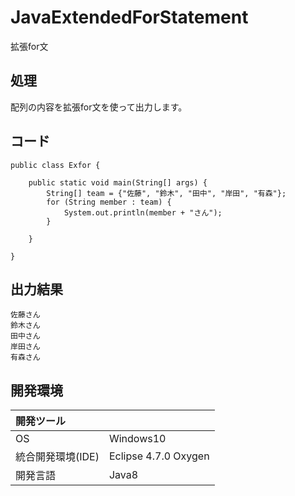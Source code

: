 # JavaExtendedForStatement
拡張for文

## 処理
配列の内容を拡張for文を使って出力します。

## コード
```
public class Exfor {

	public static void main(String[] args) {
		String[] team = {"佐藤", "鈴木", "田中", "岸田", "有森"};
		for (String member : team) {
			System.out.println(member + "さん");
		}

	}

}
```

## 出力結果
```
佐藤さん  
鈴木さん  
田中さん  
岸田さん  
有森さん
```
  
## 開発環境
| 開発ツール |  |
|:-|:-|
| OS | Windows10 |
| 統合開発環境(IDE) | Eclipse 4.7.0 Oxygen |
| 開発言語 | Java8 |
